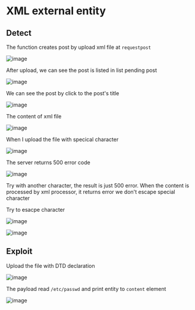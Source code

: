 # XML external entỉty
## Detect    
The function creates post by upload xml file at `requestpost`  
    
![image](https://user-images.githubusercontent.com/22276823/133217003-7ec7f9a8-16bc-4ba0-bcce-117156798eea.png)

After upload, we can see the post is listed in list pending post  

![image](https://user-images.githubusercontent.com/22276823/133217127-f580acc1-6d3e-42cf-8715-04c4bb284f2d.png)

We can see the post by click to the post's title  

![image](https://user-images.githubusercontent.com/22276823/133217615-473f3810-35ee-4473-8775-a58dd38f5792.png)
 
 The content of xml file  

![image](https://user-images.githubusercontent.com/22276823/133217909-60fcf48d-4153-449b-8821-0e0e331c8d58.png)
  
When I upload the file with specical character  

![image](https://user-images.githubusercontent.com/22276823/133218169-eb47c502-2c2a-4c9f-9157-3223a4f90296.png)  

The server returns 500 error code  

![image](https://user-images.githubusercontent.com/22276823/133218335-3ebad8c1-2b42-4c1a-9a7d-d493c18b032f.png)  
  
Try with another character, the result is just 500 error.  When the content is processed by xml processor, it returns error we don't escape special character  

Try to esacpe character  

![image](https://user-images.githubusercontent.com/22276823/133221464-7b60b8d5-456d-488e-b7d4-df359d796080.png)

![image](https://user-images.githubusercontent.com/22276823/133221517-0a406583-9505-4917-9ade-1a550f6da983.png)  

## Exploit  
Upload the file with DTD declaration  

![image](https://user-images.githubusercontent.com/22276823/133221841-695f7640-51b0-442e-a009-cd72c2a41530.png)  

The payload read `/etc/passwd` and print entity to `content` element  

![image](https://user-images.githubusercontent.com/22276823/133222643-dff32b0b-4121-4ab0-bc77-3c1c5e6e2b6d.png)  




